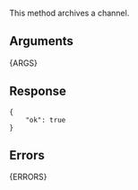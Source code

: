 This method archives a channel.

## Arguments

{ARGS}


## Response

	{
	    "ok": true
	}

## Errors

{ERRORS}
